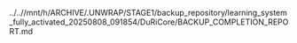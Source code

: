 ../..//mnt/h/ARCHIVE/.UNWRAP/STAGE1/backup_repository/learning_system_fully_activated_20250808_091854/DuRiCore/BACKUP_COMPLETION_REPORT.md